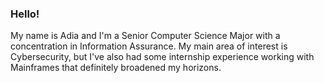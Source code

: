 ### Hello!

My name is Adia and I'm a Senior Computer Science Major with a concentration in Information Assurance. My main area of interest is Cybersecurity, but I've also had some internship experience working with Mainframes that definitely broadened my horizons.

<!--
**asakural/asakural** is a ✨ _special_ ✨ repository because its `README.md` (this file) appears on your GitHub profile.

Here are some ideas to get you started:

- 🔭 I’m currently working on ...
- 🌱 I’m currently learning ...
- 👯 I’m looking to collaborate on ...
- 🤔 I’m looking for help with ...
- 💬 Ask me about ...
- 📫 How to reach me: ...
- 😄 Pronouns: ...
- ⚡ Fun fact: ...
-->

